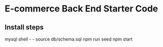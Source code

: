 # E-commerce Back End Starter Code

## Install steps
mysql shell - 
    - source db/schema.sql
npm run seed
npm start